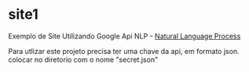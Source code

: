 # site1
Exemplo de Site Utilizando Google Api NLP - <a href='https://cloud.google.com/natural-language/'>Natural Language Process</a><br>

Para utlizar este projeto precisa ter uma chave da api, em formato json.<br>
colocar no diretorio com o nome "secret.json"
